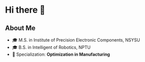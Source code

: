 
# Hi there 👋

## About Me

- 🎓 M.S. in Institute of Precision Electronic Components, NSYSU
- 🎓 B.S. in Intelligent of Robotics, NPTU
- 🔬 Specialization: **Optimization in Manufacturing**
